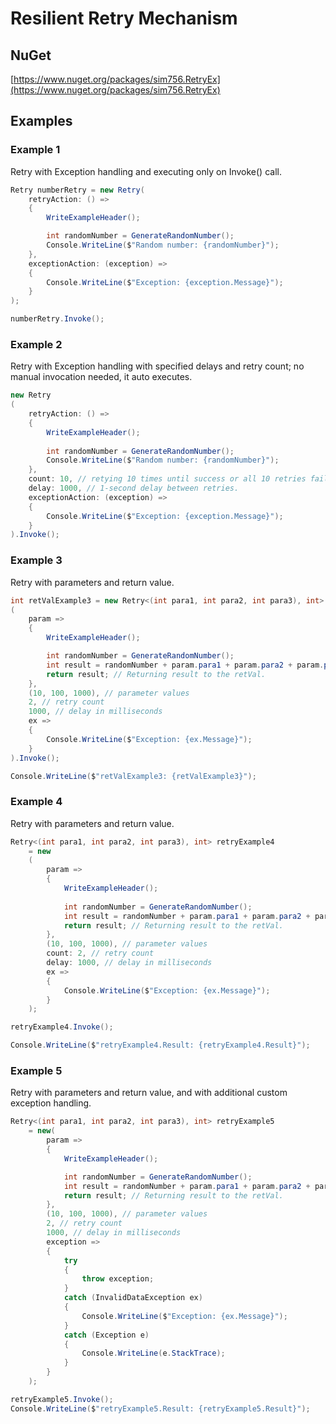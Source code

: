 # Resilient Retry Mechanism

## NuGet
[https://www.nuget.org/packages/sim756.RetryEx](https://www.nuget.org/packages/sim756.RetryEx)

## Examples

### Example 1
Retry with Exception handling and executing only on Invoke() call.

```c#
Retry numberRetry = new Retry(
    retryAction: () =>
    {
        WriteExampleHeader();

        int randomNumber = GenerateRandomNumber();
        Console.WriteLine($"Random number: {randomNumber}");
    },
    exceptionAction: (exception) =>
    {
        Console.WriteLine($"Exception: {exception.Message}");
    }
);

numberRetry.Invoke();
```

### Example 2
Retry with Exception handling with specified delays and retry count; no manual invocation needed, it auto executes.

```c#
new Retry
(
    retryAction: () =>
    {
        WriteExampleHeader();
        
        int randomNumber = GenerateRandomNumber();
        Console.WriteLine($"Random number: {randomNumber}");
    },
    count: 10, // retying 10 times until success or all 10 retries fails.
    delay: 1000, // 1-second delay between retries.
    exceptionAction: (exception) =>
    {
        Console.WriteLine($"Exception: {exception.Message}");
    }
).Invoke();
```

### Example 3
Retry with parameters and return value.

```c#
int retValExample3 = new Retry<(int para1, int para2, int para3), int>
(
    param =>
    {
        WriteExampleHeader();

        int randomNumber = GenerateRandomNumber();
        int result = randomNumber + param.para1 + param.para2 + param.para3;
        return result; // Returning result to the retVal.
    },
    (10, 100, 1000), // parameter values
    2, // retry count
    1000, // delay in milliseconds
    ex =>
    {
        Console.WriteLine($"Exception: {ex.Message}");
    }
).Invoke();

Console.WriteLine($"retValExample3: {retValExample3}");
```

### Example 4
Retry with parameters and return value.

```c#
Retry<(int para1, int para2, int para3), int> retryExample4
    = new
    (
        param =>
        {
            WriteExampleHeader();
            
            int randomNumber = GenerateRandomNumber();
            int result = randomNumber + param.para1 + param.para2 + param.para3;
            return result; // Returning result to the retVal.
        },
        (10, 100, 1000), // parameter values
        count: 2, // retry count
        delay: 1000, // delay in milliseconds
        ex =>
        {
            Console.WriteLine($"Exception: {ex.Message}"); 
        }
    );

retryExample4.Invoke();

Console.WriteLine($"retryExample4.Result: {retryExample4.Result}");
```

### Example 5
Retry with parameters and return value, and with additional custom exception handling.

```c#
Retry<(int para1, int para2, int para3), int> retryExample5
    = new(
        param =>
        {
            WriteExampleHeader();

            int randomNumber = GenerateRandomNumber();
            int result = randomNumber + param.para1 + param.para2 + param.para3;
            return result; // Returning result to the retVal.
        },
        (10, 100, 1000), // parameter values
        2, // retry count
        1000, // delay in milliseconds
        exception =>
        {
            try
            {
                throw exception;
            }
            catch (InvalidDataException ex)
            {
                Console.WriteLine($"Exception: {ex.Message}");
            }
            catch (Exception e)
            {
                Console.WriteLine(e.StackTrace);
            }
        }
    );

retryExample5.Invoke();
Console.WriteLine($"retryExample5.Result: {retryExample5.Result}");
```
